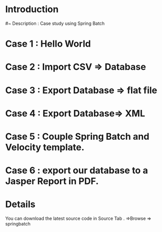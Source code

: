 # Introduction #
#~ Description : Case study using Spring Batch
#                                Case 1 : Hello World
#                                Case 2 : Import  CSV => Database
#                                Case 3 : Export Database => flat file
#                                Case 4 : Export Database=> XML
#                                Case 5 : Couple Spring Batch and  Velocity template.
#                                Case 6 : export our database to a Jasper Report in PDF.


# Details #

You can download the latest source code in Source Tab .
=>Browse => springbatch